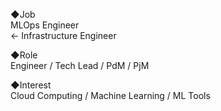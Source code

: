 ◆Job  
MLOps Engineer   
← Infrastructure  Engineer  
  
◆Role  
Engineer / Tech Lead / PdM / PjM  
  
◆Interest  
Cloud Computing / Machine Learning / ML Tools
